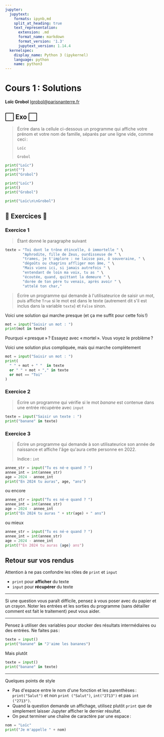 ```yaml
---
jupyter:
  jupytext:
    formats: ipynb,md
    split_at_heading: true
    text_representation:
      extension: .md
      format_name: markdown
      format_version: '1.3'
      jupytext_version: 1.14.4
  kernelspec:
    display_name: Python 3 (ipykernel)
    language: python
    name: python3
---
```


<!-- LTeX: language=fr -->
<!-- #region slideshow={"slide_type": "slide"} -->
Cours 1 : Solutions
=====================

**Loïc Grobol** [<lgrobol@parisnanterre.fr>](mailto:lgrobol@parisnanterre.fr)

<!-- #endregion -->


## ⬜ Exo ⬜

> Écrire dans la cellule ci-dessous un programme qui affiche votre prénom et votre nom de famille,
> séparés par une ligne vide, comme ceci :
> 
> ```text
> Loïc
> 
> Grobol
> ```

```python
print("Loïc")
print("")
print("Grobol")
```

```python
print("Loïc")
print()
print("Grobol")
```

```python
print("Loïc\n\nGrobol")
```

<!-- #region -->
## 🦾 Exercices 🦾


### Exercice 1

> Étant donné le paragraphe suivant
<!-- #endregion -->

```python
texte = "Toi dont le trône étincelle, ô immortelle " \
        "Aphrodite, fille de Zeus, ourdisseuse de " \
        "trames, je t'implore : ne laisse pas, ô souveraine, " \
        "dégoûts ou chagrins affliger mon âme, " \
        "Mais viens ici, si jamais autrefois " \
        "entendant de loin ma voix, tu as " \
        "écoutée, quand, quittant la demeure " \
        "dorée de ton père tu venais, après avoir " \
        "attelé ton char,"
```

> Écrire un programme qui demande à l'utilisateurice de saisir un mot, puis affiche `True` si le mot
> est dans le texte (autrement dit s'il est inclus dans la variable `texte`) et `False` sinon.

Voici une solution qui marche presque (et ça me suffit pour cette fois !)

```python tags=["skip-execution"]
mot = input("Saisir un mot : ")
print(mot in texte)
```

Pourquoi « presque » ? Essayez avec « mortel ». Vous voyez le problème ?

Voici une solution plus compliquée, mais qui marche complètement

```python tags=["skip-execution"]
mot = input("Saisir un mot : ")
print(
  " " + mot + " "  in texte
  or " " + mot + "," in texte
  or mot == "Toi"
)
```

### Exercice 2

> Écrire un programme qui vérifie si le mot *banane* est contenue dans une entrée récupérée avec
> `input`

```python tags=["skip-execution"]
texte = input("Saisir un texte : ")
print("banane" in texte)
```

### Exercice 3

> Écrire un programme qui demande à son utilisateurice son année de naissance et affiche l'âge
> qu'aura cette personne en 2022.
>
> Indice : `int`

```python tags=["skip-execution"]
annee_str = input("Tu es né⋅e quand ? ")
annee_int = int(annee_str)
age = 2024 - annee_int
print("En 2024 tu auras", age, "ans")
```

ou encore

```python tags=["skip-execution"]
annee_str = input("Tu es né⋅e quand ? ")
annee_int = int(annee_str)
age = 2024 - annee_int
print("En 2024 tu auras " + str(age) + " ans")
```

ou mieux

```python tags=["skip-execution"]
annee_str = input("Tu es né⋅e quand ? ")
annee_int = int(annee_str)
age = 2024 - annee_int
print(f"En 2024 tu auras {age} ans")
```

## Retour sur vos rendus

Attention à ne pas confondre les rôles de `print` et `input`

- `print` pour **afficher** du texte
- `input` pour **récupérer** du texte

---

Si une question vous paraît difficile, pensez à vous poser avec du papier et un crayon. Noter les
entrées et les sorties du programme (sans détailler comment est fait le traitement) peut vous aider.

---

Pensez à utiliser des variables pour stocker des résultats intermédiaires ou des entrées. Ne faites
pas :

```python tags=["skip-execution"]
texte = input()
print("banane" in "J'aime les bananes")
```

Mais plutôt

```python tags=["skip-execution"]
texte = input()
print("banane" in texte)
```

---

Quelques points de style

- Pas d'espace entre le nom d'une fonction et les parenthèses : `print("Salut")` et non `print
  ("Salut")`, `int("2713")` et pas `int ("2713")`.
- Quand la question demande un affichage, utilisez plutôt `print` que de simplement laisser Jupyter
  afficher le dernier résultat.
- On peut terminer une chaîne de caractère par une espace :

```python
nom = "Loïc"
print("Je m'appelle " + nom)
```
